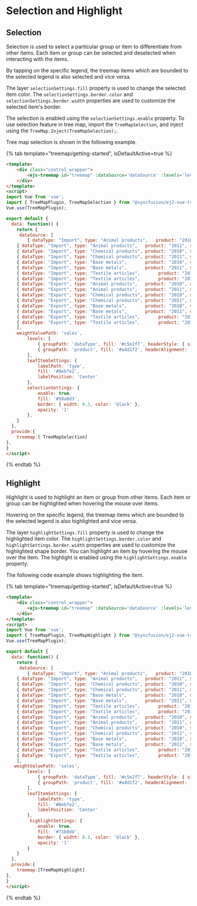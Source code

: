 # Selection and Highlight

## Selection

Selection is used to select a particular group or item to differentiate from other items. Each item or group can be selected and deselected when interacting with the items.

By tapping on the specific legend, the treemap items which are bounded to the selected legend is also selected and vice versa.

The layer `selectionSettings.fill` property is used to change the selected item color. The `selectionSettings.border.color` and `selectionSettings.border.width` properties are used to customize the selected item's border.

The selection is enabled using the `selectionSettings.enable` property. To use selection feature in tree map, import the `TreeMapSelection`, and inject using the `TreeMap.Inject(TreeMapSelection);`.

Tree map selection is shown in the following example.

{% tab template="treemap/getting-started", isDefaultActive=true %}

```html
<template>
    <div class="control_wrapper">
        <ejs-treemap id="treemap" :dataSource='dataSource' :levels='levels' :selectionSettings='selectionSettings' :weightValuePath='weightValuePath' :leafItemSettings='leafItemSettings'></ejs-treemap>
    </div>
</template>
<script>
import Vue from 'vue';
import { TreeMapPlugin, TreeMapSelection } from "@syncfusion/ej2-vue-treemap";
Vue.use(TreeMapPlugin);

export default {
  data: function() {
    return {
     dataSource: [
        { dataType: "Import", type: "Animal products",   product: "2010", sales: 20839332874 },
    { dataType: "Import", type: "Animal products",   product: "2011", sales: 23098635589 },
    { dataType: "Import", type: "Chemical products", product: "2010", sales: 141637951510 },
    { dataType: "Import", type: "Chemical products", product: "2011", sales: 161550338209 },
    { dataType: "Import", type: "Base metals",       product: "2010", sales: 86079439944 },
    { dataType: "Import", type: "Base metals",       product: "2011", sales: 103821671535 },
    { dataType: "Import", type: "Textile articles",       product: "2010", sales: 97126140830 },
    { dataType: "Import", type: "Textile articles",       product: "2011", sales: 104980750811 },
    { dataType: "Export", type: "Animal products",   product: "2010", sales:  15845503378 },
    { dataType: "Export", type: "Animal products",   product: "2011", sales:  20650111620 },
    { dataType: "Export", type: "Chemical products", product: "2010", sales: 136100054087 },
    { dataType: "Export", type: "Chemical products", product: "2011", sales: 146341672411 },
    { dataType: "Export", type: "Base metals",       product: "2010", sales: 59060592813 },
    { dataType: "Export", type: "Base metals",       product: "2011", sales: 71785882641 },
    { dataType: "Export", type: "Textile articles",       product: "2010", sales: 20982380561 },
    { dataType: "Export", type: "Textile articles",       product: "2011", sales: 26016143783 }
    ],
    weightValuePath: 'sales',
        levels: [
            { groupPath: 'dataType', fill: '#c5e2f7', headerStyle: { size: '16px' }, headerAlignment: 'Center', groupGap: 5 },
            { groupPath: 'product', fill: '#a4d1f2', headerAlignment: 'Center' , groupGap: 2 }
        ],
        leafItemSettings: {
            labelPath: 'type',
            fill: '#8ebfe2',
            labelPosition: 'Center'
        },
        selectionSettings: {
            enable: true,
            fill: '#58a0d3',
            border: { width: 0.3, color: 'black' },
            opacity: '1'
        },
    }
  },
  provide:{
    treemap:[ TreeMapSelection]
},
}
</script>
```

{% endtab %}

## Highlight

Highlight is used to highlight an item or group from other items. Each item or group can be highlighted when hovering the mouse over items.

Hovering on the specific legend, the treemap items which are bounded to the selected legend is also highlighted and vice versa.

The layer `highlightSettings.fill` property is used to change the highlighted item color. The `highlightSettings.border.color` and `highlightSettings.border.width` properties are used to customize the highlighted shape border. You can highlight an item by hovering the mouse over the item. The highlight is enabled using the `highlightSettings.enable` property.

The following code example shows highlighting the item.

{% tab template="treemap/getting-started", isDefaultActive=true %}

```html
<template>
    <div class="control_wrapper">
        <ejs-treemap id="treemap" :dataSource='dataSource' :levels='levels' :highlightSettings='highlightSettings' :weightValuePath='weightValuePath' :leafItemSettings='leafItemSettings'></ejs-treemap>
    </div>
</template>
<script>
import Vue from 'vue';
import { TreeMapPlugin, TreeMapHighlight } from "@syncfusion/ej2-vue-treemap";
Vue.use(TreeMapPlugin);

export default {
  data: function() {
    return {
     dataSource: [
        { dataType: "Import", type: "Animal products",   product: "2010", sales: 20839332874 },
    { dataType: "Import", type: "Animal products",   product: "2011", sales: 23098635589 },
    { dataType: "Import", type: "Chemical products", product: "2010", sales: 141637951510 },
    { dataType: "Import", type: "Chemical products", product: "2011", sales: 161550338209 },
    { dataType: "Import", type: "Base metals",       product: "2010", sales: 86079439944 },
    { dataType: "Import", type: "Base metals",       product: "2011", sales: 103821671535 },
    { dataType: "Import", type: "Textile articles",       product: "2010", sales: 97126140830 },
    { dataType: "Import", type: "Textile articles",       product: "2011", sales: 104980750811 },
    { dataType: "Export", type: "Animal products",   product: "2010", sales:  15845503378 },
    { dataType: "Export", type: "Animal products",   product: "2011", sales:  20650111620 },
    { dataType: "Export", type: "Chemical products", product: "2010", sales: 136100054087 },
    { dataType: "Export", type: "Chemical products", product: "2011", sales: 146341672411 },
    { dataType: "Export", type: "Base metals",       product: "2010", sales: 59060592813 },
    { dataType: "Export", type: "Base metals",       product: "2011", sales: 71785882641 },
    { dataType: "Export", type: "Textile articles",       product: "2010", sales: 20982380561 },
    { dataType: "Export", type: "Textile articles",       product: "2011", sales: 26016143783 }
    ],
   weightValuePath: 'sales',
        levels: [
            { groupPath: 'dataType', fill: '#c5e2f7', headerStyle: { size: '16px' }, headerAlignment: 'Center', groupGap: 5 },
            { groupPath: 'product', fill: '#a4d1f2', headerAlignment: 'Center' , groupGap: 2 }
        ],
        leafItemSettings: {
            labelPath: 'type',
            fill: '#8ebfe2',
            labelPosition: 'Center'
        },
         highlightSettings: {
            enable: true,
            fill: '#71b0dd',
            border: { width: 0.3, color: 'black' },
            opacity: '1'
        }
    }
  },
  provide:{
    treemap:[TreeMapHighlight]
},
}
</script>
```

{% endtab %}
